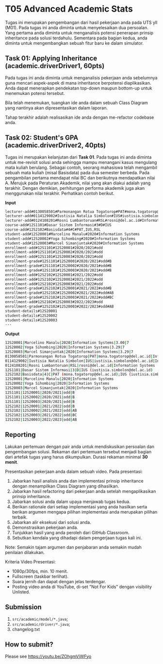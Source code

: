 # T05 Advanced Academic Stats

Tugas ini merupakan pengembangan dari hasil pekerjaan anda pada UTS yll (M01). Pada tugas ini anda diminta untuk menyelesaikan dua persoalan. Yang pertama anda diminta untuk menganalisis potensi penerapan prinsip inheritance pada solusi terdahulu. Sementara pada bagian kedua, anda diminta untuk mengembangkan sebuah fitur baru ke dalam simulator.

## Task 01: Applying Inheritance (academic.driverDriver1, 60pts)

Pada tugas ini anda diminta untuk menganalisis pekerjaan anda sebelumnya guna mencari aspek-aspek di mana inheritance berpotensi diaplikasikan. Anda dapat menerapkan pendekatan top-down maupun bottom-up untuk menemukan potensi tersebut.

Bila telah menemukan, tuangkan ide anda dalam sebuah Class Diagram yang nantinya akan dipresentasikan dalam laporan.

Tahap terakhir adalah realisasikan ide anda dengan me-refactor codebase anda.

## Task 02: Student's GPA (academic.driverDriver2, 40pts)

Tugas ini merupakan kelanjutan dari **Task 01**. Pada tugas ini anda diminta untuk me-revisit solusi anda sehingga mampu menangani kasus mengulang mata kuliah berulang. Sebagai contoh, seorang mahasiswa telah mengambil sebuah mata kuliah (misal Basisdata) pada dua semester berbeda. Pada pengambilan pertama mendapat nilai BC dan berikutnya mendapatkan nilai A. Merujuk pada Peraturan Akademik, nilai yang akan diakui adalah yang terakhir. Dengan demikian, perhitungan performa akademik juga akan menggunakan nilai terakhir. Perhatikan contoh berikut.

**Input**

```bash
lecturer-add#0130058501#Parmonangan Rotua Togatorop#PAT#mona.togatorop@del.ac.id#Information Systems
lecturer-add#0114129002#Iustisia Natalia Simbolon#IUS#iustisia.simbolon@del.ac.id#Informatics
lecturer-add#0124108201#Rosni Lumbantoruan#RSL#rosni@del.ac.id#Information Systems
course-add#12S1101#Dasar Sistem Informasi#3#D#IUS
course-add#12S2102#Basisdata#4#C#PAT,IUS,RSL
student-add#12S20001#Marcelino Manalu#2020#Information Systems
student-add#12S20002#Yoga Sihombing#2020#Information Systems
student-add#12S20003#Marcel Simanjuntak#2020#Information Systems
enrollment-add#12S1101#12S20001#2020/2021#odd
enrollment-add#12S1101#12S20002#2020/2021#odd
enrollment-add#12S1101#12S20003#2020/2021#odd
enrollment-grade#12S1101#12S20001#2020/2021#odd#B
enrollment-grade#12S1101#12S20002#2020/2021#odd#B
enrollment-grade#12S1101#12S20003#2020/2021#odd#B
enrollment-add#12S2102#12S20001#2021/2022#odd
enrollment-add#12S2102#12S20002#2021/2022#odd
enrollment-add#12S2102#12S20003#2021/2022#odd
enrollment-grade#12S2102#12S20001#2021/2022#odd#B
enrollment-grade#12S2102#12S20002#2021/2022#odd#AB
enrollment-grade#12S2102#12S20003#2021/2022#odd#BC
enrollment-add#12S2102#12S20003#2022/2023#odd
enrollment-grade#12S2102#12S20003#2022/2023#odd#AB
student-details#12S20001
student-details#12S20002
student-details#12S20003
---

```

**Output**

```bash
12S20001|Marcelino Manalu|2020|Information Systems|3.00|7
12S20002|Yoga Sihombing|2020|Information Systems|3.29|7
12S20003|Marcel Simanjuntak|2020|Information Systems|3.29|7
0130058501|Parmonangan Rotua Togatorop|PAT|mona.togatorop@del.ac.id|Information Systems
0114129002|Iustisia Natalia Simbolon|IUS|iustisia.simbolon@del.ac.id|Informatics
0124108201|Rosni Lumbantoruan|RSL|rosni@del.ac.id|Information Systems
12S1101|Dasar Sistem Informasi|3|D|IUS (iustisia.simbolon@del.ac.id)
12S2102|Basisdata|4|C|PAT (mona.togatorop@del.ac.id);IUS (iustisia.simbolon@del.ac.id);RSL (rosni@del.ac.id)
12S20001|Marcelino Manalu|2020|Information Systems
12S20002|Yoga Sihombing|2020|Information Systems
12S20003|Marcel Simanjuntak|2020|Information Systems
12S1101|12S20001|2020/2021|odd|B
12S1101|12S20002|2020/2021|odd|B
12S1101|12S20003|2020/2021|odd|B
12S2102|12S20001|2021/2022|odd|B
12S2102|12S20002|2021/2022|odd|AB
12S2102|12S20003|2021/2022|odd|BC
12S2102|12S20003|2022/2023|odd|AB

```

## Reporting
Lakukan pertemuan dengan pair anda untuk mendiskusikan persoalan dan pengembangan solusi. Rekaman dari pertemuan tersebut menjadi bagian dari artefak tugas yang harus dikumpulkan. Durasi rekaman minimal **30 menit**.

Presentasikan pekerjaan anda dalam sebuah video. Pada presentasi:
1. Jabarkan hasil analisis anda dan implementasi prinsip inheritance dengan menampilkan Class Diagram yang dihasilkan.
2. Jabarkan hasil refactoring dari pekerjaan anda setelah mengaplikasikan prinsip inheritance.
3. Jabarkan solusi anda dalam upaya menjawab tugas kedua.
4. Berikan rationale dari setiap implementasi yang anda hasilkan serta berikan argumen mengapa pilihan implementasi anda merupakan pilihan terbaik.
5. Jabarkan alir eksekusi dari solusi anda.
6. Demonstrasikan pekerjaan anda.
7. Tunjukkan hasil yang anda peroleh dari GitHub Classroom.
8. Sebutkan kendala yang dihadapi dalam pengerjaan tugas kali ini.

Note: Semakin tajam argumen dan penjabaran anda semakin mudah penilaian dilakukan.

Kriteria Video Presentasi:
+ 1080p/30fps, min. 10 menit.
+ Fullscreen (taskbar terlihat).
+ Suara jernih dan dapat dengan jelas terdengar.
+ Posting video anda di YouTube, di-set "Not For Kids" dengan visibility Unlisted.

## Submission
1. ```src/academic/model/*.java```;
2. ```src/academic/driver/*.java```;
3. changelog.txt

## How to submit?
Please see https://youtu.be/ZOhgmVjWFyo
